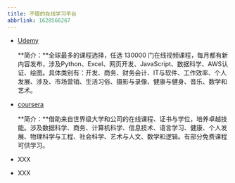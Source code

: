 ```yaml
---
title: 不错的在线学习平台
abbrlink: 1628566267
---
```


- [Udemy](https://www.udemy.com/)

  **简介：**全球最多的课程选择，任选 130000 门在线视频课程，每月都有新内容发布，涉及Python、Excel、网页开发、JavaScript、数据科学、AWS认证、绘图。具体类别有：开发、商务、财务会计、IT与软件、工作效率、个人发展、涉及、市场营销、生活习俗、摄影与录像、健康与健身、音乐、数学和艺术。

- [coursera](https://www.coursera.org/)

  **简介：**借助来自世界级大学和公司的在线课程、证书与学位，培养卓越技能。涉及数据科学、商务、计算机科学、信息技术、语言学习、健康、个人发展、物理科学与工程、社会科学、艺术与人文、数学和逻辑。有部分免费课程可供学习。

- XXX

- XXX

